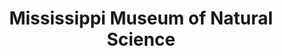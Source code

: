 ---
layout: repo
title: "Mississippi Museum of Natural Science"
id: 23474
permalink: repos/23474/
---